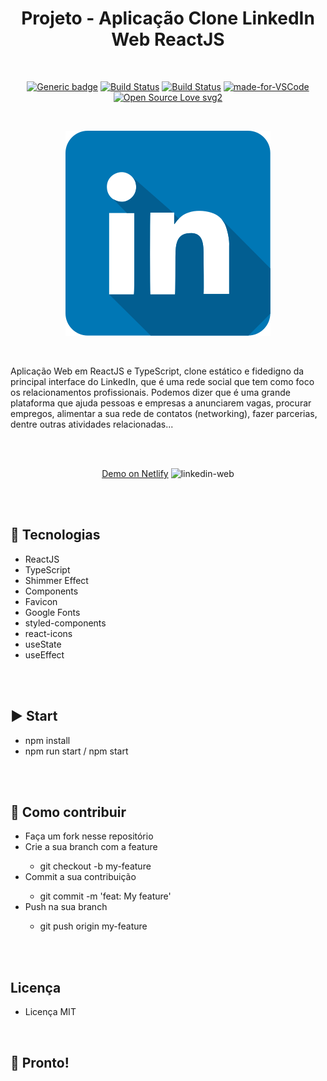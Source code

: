 <div align="center"> 

# Projeto - Aplicação Clone LinkedIn Web ReactJS

</div>

<br>

<div align="center">

[![Generic badge](https://img.shields.io/badge/Made%20by-Paulo%20Vieira-purple.svg)](https://shields.io/) [![Build Status](https://img.shields.io/github/stars/paulorcvieira/react-web-clone-linkedin.svg)](https://github.com/paulorcvieira/react-web-clone-linkedin) [![Build Status](https://img.shields.io/github/forks/paulorcvieira/react-web-clone-linkedin.svg)](https://github.com/paulorcvieira/react-web-clone-linkedin) [![made-for-VSCode](https://img.shields.io/badge/Made%20for-VSCode-1f425f.svg)](https://code.visualstudio.com/) [![Open Source Love svg2](https://badges.frapsoft.com/os/v2/open-source.svg?v=103)](https://github.com/ellerbrock/open-source-badges/)

<br>

![logo](./src/assets/images/linkedin_64.svg)

</div>

<br>

Aplicação Web em ReactJS e TypeScript, clone estático e fidedigno da principal interface do LinkedIn, que é uma rede social que tem como foco os relacionamentos profissionais. Podemos dizer que é uma grande plataforma que ajuda pessoas e empresas a anunciarem vagas, procurar empregos, alimentar a sua rede de contatos (networking), fazer parcerias, dentre outras atividades relacionadas...

<br><br>

<div align="center">

<a href="https://distracted-dijkstra-d93db6.netlify.app" target="_blank">Demo on Netlify</a>
![linkedin-web](./src/assets/images/layout.gif)

</div>

<br><br>

## :rocket: Tecnologias
<ul>
  <li>ReactJS</li>
  <li>TypeScript</li>
  <li>Shimmer Effect</li>
  <li>Components</li>
  <li>Favicon</li>
  <li>Google Fonts</li>
  <li>styled-components</li>
  <li>react-icons</li>
  <li>useState</li>
  <li>useEffect</li>
</ul>

<br><br>

## :arrow_forward: Start
<ul>
  <li>npm install</li>
  <li>npm run start / npm start</li>
</ul>

<br><br>

## :punch: Como contribuir
<ul>
  <li>Faça um fork nesse repositório</li>
  <li>Crie a sua branch com a feature</li>
    <ul>
      <li>git checkout -b my-feature</li>
    </ul>
  <li>Commit a sua contribuição</li>
    <ul>
      <li>git commit -m 'feat: My feature'</li>
    </ul>
  <li>Push na sua branch</li>
    <ul>
      <li>git push origin my-feature</li>
    </ul>
</ul>

<br><br>

## Licença
- Licença MIT

<br>

## :mega: Pronto!
